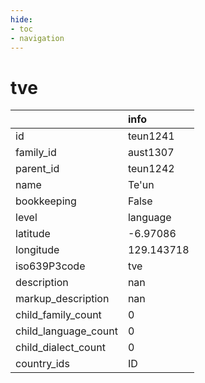 ```yaml
---
hide:
- toc
- navigation
---
```

# tve
|                      | info       |
|:---------------------|:-----------|
| id                   | teun1241   |
| family_id            | aust1307   |
| parent_id            | teun1242   |
| name                 | Te'un      |
| bookkeeping          | False      |
| level                | language   |
| latitude             | -6.97086   |
| longitude            | 129.143718 |
| iso639P3code         | tve        |
| description          | nan        |
| markup_description   | nan        |
| child_family_count   | 0          |
| child_language_count | 0          |
| child_dialect_count  | 0          |
| country_ids          | ID         |